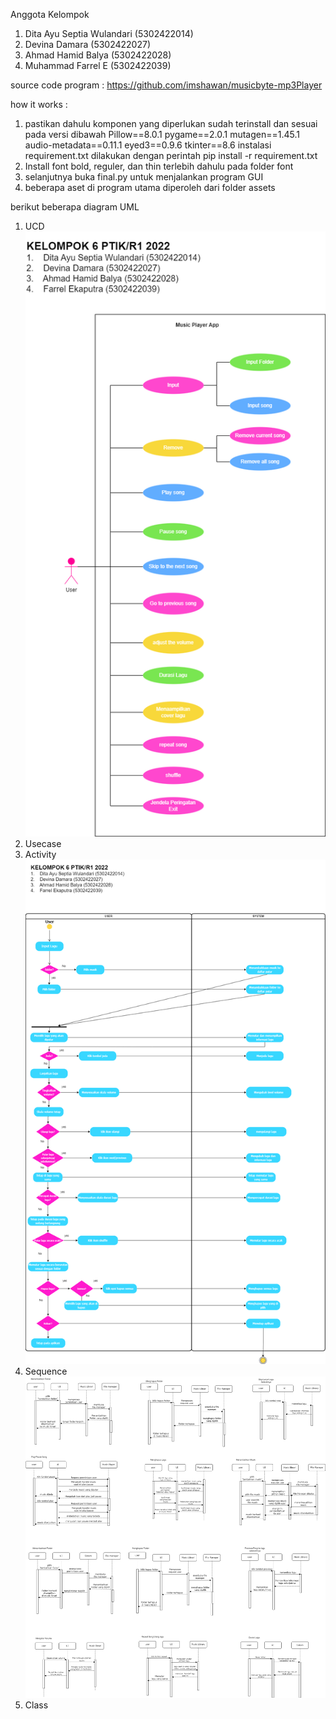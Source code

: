 Anggota Kelompok
1.  Dita Ayu Septia Wulandari (5302422014)
2.  Devina Damara (5302422027)
3.  Ahmad Hamid Balya (5302422028)
4.  Muhammad Farrel E (5302422039)

source code program : https://github.com/imshawan/musicbyte-mp3Player

how it works :
1.  pastikan dahulu komponen yang diperlukan sudah terinstall dan sesuai pada versi dibawah
      Pillow==8.0.1
      pygame==2.0.1
      mutagen==1.45.1
      audio-metadata==0.11.1
      eyed3==0.9.6
      tkinter==8.6
    instalasi requirement.txt dilakukan dengan perintah pip install -r requirement.txt
3.  Install font bold, reguler, dan thin terlebih dahulu pada folder font
4. selanjutnya buka final.py untuk menjalankan program GUI
5. beberapa aset di program utama diperoleh dari folder assets

berikut beberapa diagram UML
1.  UCD
   ![Alt text](https://github.com/farrelekaputra/tugasPBO/blob/main/diagrams/ucd.png)
2.  Usecase
3.  Activity
   ![Alt text](https://github.com/farrelekaputra/tugasPBO/blob/main/diagrams/activity.png)
4.  Sequence
   ![Alt text](https://github.com/farrelekaputra/tugasPBO/blob/main/diagrams/sequence.png)
5.  Class
